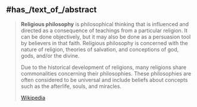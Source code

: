 ﻿---
has_id_wikidata: Q2054106
different_from: "[[_Standards/WikiData/WD~philosophy of religion,209295]]"
subclass_of: "[[_Standards/WikiData/WD~philosophical movement,2915955]]"
instance_of: "[[_Standards/WikiData/WD~type of world view,110401282]]"
Provenio_UUID: 8f0820f8-109c-4f42-b9fe-ba67ccc3b1c1
MeSH_tree_code: K01.844.799
Commons_category: "Religious philosophy"
---

## #has_/text_of_/abstract 

> **Religious philosophy** is philosophical thinking that is influenced and directed as a consequence of teachings from a particular religion. It can be done objectively, but it may also be done as a persuasion tool by believers in that faith. Religious philosophy is concerned with the nature of religion, theories of salvation, and conceptions of god, gods, and/or the divine.
>
> Due to the historical development of religions, many religions share commonalities concerning their philosophies. These philosophies are often considered to be universal and include beliefs about concepts such as the afterlife, souls, and miracles.
>
> [Wikipedia](https://en.wikipedia.org/wiki/Religious%20philosophy)



